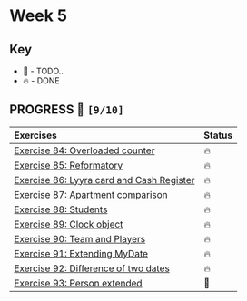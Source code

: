 # Week 5

## Key

*   🚧 - TODO..
*   🔥 - DONE

## PROGRESS 🚀 `[9/10]`

| Exercises  | Status    |
| :------------- | :------------- |
| [Exercise 84: Overloaded counter](./Exercise84/Counter.java) | 🔥 |
| [Exercise 85: Reformatory](./Exercise85/Reformatory.java) | 🔥 |
| [Exercise 86: Lyyra card and Cash Register](./Exercise86/CashRegister.java) | 🔥 |
| [Exercise 87: Apartment comparison](./Exercise87/Apartment.java) | 🔥 |
| [Exercise 88: Students](./Exercise88/Students.java) | 🔥 |
| [Exercise 89: Clock object](./Exercise89/Clock.java) | 🔥 |
| [Exercise 90: Team and Players](./Exercise90/Team.java) | 🔥 |
| [Exercise 91: Extending MyDate](./Exercise91/MyDate.java) | 🔥 |
| [Exercise 92: Difference of two dates](./Exercise92/MyDate.java) | 🔥 |
| [Exercise 93: Person extended](./Exercise93/) | 🚧 |
